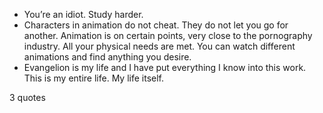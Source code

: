  - You’re an idiot. Study harder.
 - Characters in animation do not cheat. They do not let you go for another. Animation is on certain points, very close to the pornography industry. All your physical needs are met. You can watch different animations and find anything you desire.
 - Evangelion is my life and I have put everything I know into this work. This is my entire life. My life itself.

3 quotes
